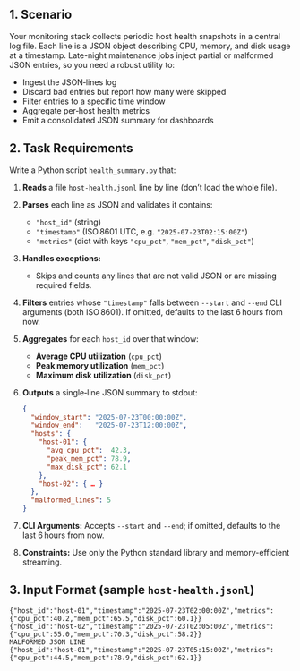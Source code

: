 ## 1. Scenario

Your monitoring stack collects periodic host health snapshots in a central log file. Each line is a JSON object describing CPU, memory, and disk usage at a timestamp. Late-night maintenance jobs inject partial or malformed JSON entries, so you need a robust utility to:

- Ingest the JSON‑lines log  
- Discard bad entries but report how many were skipped  
- Filter entries to a specific time window  
- Aggregate per‑host health metrics  
- Emit a consolidated JSON summary for dashboards  

## 2. Task Requirements

Write a Python script `health_summary.py` that:

1. **Reads** a file `host-health.jsonl` line by line (don’t load the whole file).

2. **Parses** each line as JSON and validates it contains:  
   - `"host_id"` (string)  
   - `"timestamp"` (ISO 8601 UTC, e.g. `"2025-07-23T02:15:00Z"`)  
   - `"metrics"` (dict with keys `"cpu_pct"`, `"mem_pct"`, `"disk_pct"`)

3. **Handles exceptions:**  
   - Skips and counts any lines that are not valid JSON or are missing required fields.

4. **Filters** entries whose `"timestamp"` falls between `--start` and `--end` CLI arguments (both ISO 8601). If omitted, defaults to the last 6 hours from now.

5. **Aggregates** for each `host_id` over that window:  
   - **Average CPU utilization** (`cpu_pct`)  
   - **Peak memory utilization** (`mem_pct`)  
   - **Maximum disk utilization** (`disk_pct`)

6. **Outputs** a single‑line JSON summary to stdout:
   ```json
   {
     "window_start": "2025-07-23T00:00:00Z",
     "window_end":   "2025-07-23T12:00:00Z",
     "hosts": {
       "host-01": {
         "avg_cpu_pct":  42.3,
         "peak_mem_pct": 78.9,
         "max_disk_pct": 62.1
       },
       "host-02": { … }
     },
     "malformed_lines": 5
   }
   ```

7. **CLI Arguments:** Accepts `--start` and `--end`; if omitted, defaults to the last 6 hours from now.

8. **Constraints:** Use only the Python standard library and memory-efficient streaming.

## 3. Input Format (sample `host-health.jsonl`)

```jsonl
{"host_id":"host-01","timestamp":"2025-07-23T02:00:00Z","metrics":{"cpu_pct":40.2,"mem_pct":65.5,"disk_pct":60.1}}
{"host_id":"host-02","timestamp":"2025-07-23T02:05:00Z","metrics":{"cpu_pct":55.0,"mem_pct":70.3,"disk_pct":58.2}}
MALFORMED JSON LINE
{"host_id":"host-01","timestamp":"2025-07-23T05:15:00Z","metrics":{"cpu_pct":44.5,"mem_pct":78.9,"disk_pct":62.1}}
```